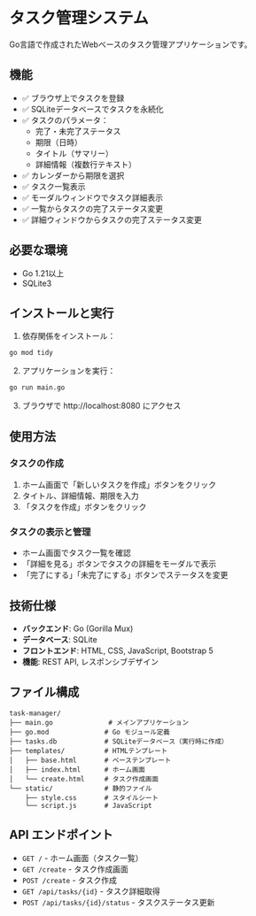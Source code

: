 # タスク管理システム

Go言語で作成されたWebベースのタスク管理アプリケーションです。

## 機能

- ✅ ブラウザ上でタスクを登録
- ✅ SQLiteデータベースでタスクを永続化
- ✅ タスクのパラメータ：
  - 完了・未完了ステータス
  - 期限（日時）
  - タイトル（サマリー）
  - 詳細情報（複数行テキスト）
- ✅ カレンダーから期限を選択
- ✅ タスク一覧表示
- ✅ モーダルウィンドウでタスク詳細表示
- ✅ 一覧からタスクの完了ステータス変更
- ✅ 詳細ウィンドウからタスクの完了ステータス変更

## 必要な環境

- Go 1.21以上
- SQLite3

## インストールと実行

1. 依存関係をインストール：
```bash
go mod tidy
```

2. アプリケーションを実行：
```bash
go run main.go
```

3. ブラウザで http://localhost:8080 にアクセス

## 使用方法

### タスクの作成
1. ホーム画面で「新しいタスクを作成」ボタンをクリック
2. タイトル、詳細情報、期限を入力
3. 「タスクを作成」ボタンをクリック

### タスクの表示と管理
- ホーム画面でタスク一覧を確認
- 「詳細を見る」ボタンでタスクの詳細をモーダルで表示
- 「完了にする」「未完了にする」ボタンでステータスを変更

## 技術仕様

- **バックエンド**: Go (Gorilla Mux)
- **データベース**: SQLite
- **フロントエンド**: HTML, CSS, JavaScript, Bootstrap 5
- **機能**: REST API, レスポンシブデザイン

## ファイル構成

```
task-manager/
├── main.go              # メインアプリケーション
├── go.mod              # Go モジュール定義
├── tasks.db            # SQLiteデータベース（実行時に作成）
├── templates/          # HTMLテンプレート
│   ├── base.html       # ベーステンプレート
│   ├── index.html      # ホーム画面
│   └── create.html     # タスク作成画面
└── static/             # 静的ファイル
    ├── style.css       # スタイルシート
    └── script.js       # JavaScript
```

## API エンドポイント

- `GET /` - ホーム画面（タスク一覧）
- `GET /create` - タスク作成画面
- `POST /create` - タスク作成
- `GET /api/tasks/{id}` - タスク詳細取得
- `POST /api/tasks/{id}/status` - タスクステータス更新